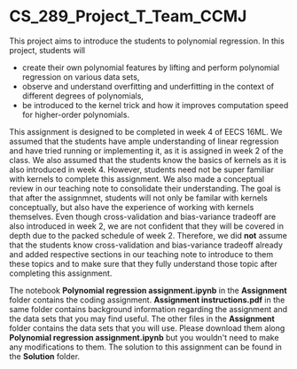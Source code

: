 # CS_289_Project_T_Team_CCMJ

This project aims to introduce the students to polynomial regression. In this project, students will 
* create their own polynomial features by lifting and perform polynomial regression on various data sets,
* observe and understand overfitting and underfitting in the context of different degrees of polynomials, 
* be introduced to the kernel trick and how it improves computation speed for higher-order polynomials. 

This assignment is designed to be completed in week 4 of EECS 16ML. We assumed that the students have ample understanding of linear regression and have tried running or implementing it, as it is assigned in week 2 of the class. We also assumed that the students know the basics of kernels as it is also introduced in week 4. However, students need not be super familiar with kernels to complete this assignment. We also made a conceptual review in our teaching note to consolidate their understanding. The goal is that after the assignmnet, students will not only be familar with kernels conceptually, but also have the experience of working with kernels themselves. Even though cross-validation and bias-variance tradeoff are also introduced in week 2, we are not confident that they will be covered in depth due to the packed schedule of week 2. Therefore, we did **not** assume that the students know cross-validation and bias-variance tradeoff already and added respective sections in our teaching note to introduce to them these topics and to make sure that they fully understand those topic after completing this assignment. 

The notebook **Polynomial regression assignment.ipynb** in the **Assignment** folder contains the coding assignment. **Assignment instructions.pdf** in the same folder contains background information regarding the assignment and the data sets that you may find useful. The other files in the **Assignment** folder contains the data sets that you will use. Please download them along **Polynomial regression assignment.ipynb** but you wouldn't need to make any modifications to them. The solution to this assignment can be found in the **Solution** folder. 
